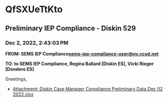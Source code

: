 # QfSXUeTtKto
## Preliminary IEP Compliance - Diskin 529
### Dec 2, 2022, 2:43:03 PM
**FROM: SEMS IEP Compliance<sems-iep-compliance-user@nv.ccsd.net>**

**TO: to SEMS IEP Compliance, Regina Ballard [Diskin ES], Vicki Rieger [Dondero ES]**


Greetings, 





* [Attachment: Diskin Case Manager Compliance Preliminary Data Dec 02 2022.xlsx](QfSXUeTtKto-attachment-1.xlsx)
